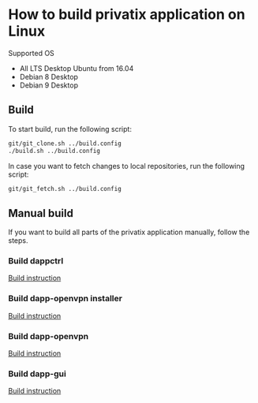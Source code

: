 # How to build privatix application on Linux

Supported OS
* All LTS Desktop Ubuntu from 16.04
* Debian 8 Desktop 
* Debian 9 Desktop

## Build

To start build, run the following script:

```bash
git/git_clone.sh ../build.config 
./build.sh ../build.config
```

In case you want to fetch changes to local repositories, run the following script:

```bash
git/git_fetch.sh ../build.config 
```

## Manual build

If you want to build all parts of the privatix application manually, 
follow the steps.

### Build dappctrl

[Build instruction](https://github.com/Privatix/dappctrl/blob/master/README.md)

### Build dapp-openvpn installer

[Build instruction](https://github.com/Privatix/dapp-openvpn/tree/master/inst/README.md)

### Build dapp-openvpn

[Build instruction](https://github.com/Privatix/dapp-openvpn/tree/master/README.md)

### Build dapp-gui

[Build instruction](https://github.com/Privatix/dapp-gui/README.md)
